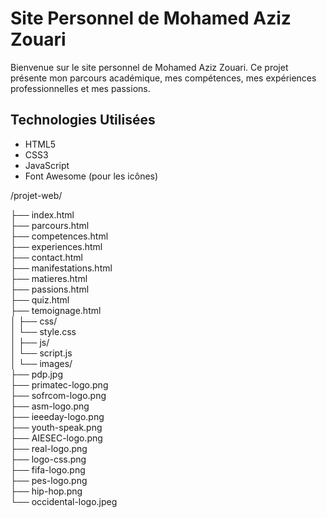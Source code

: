 # Site Personnel de Mohamed Aziz Zouari

Bienvenue sur le site personnel de Mohamed Aziz Zouari. Ce projet présente mon parcours académique, mes compétences, mes expériences professionnelles et mes passions.

## Technologies Utilisées

- HTML5
- CSS3
- JavaScript
- Font Awesome (pour les icônes)

/projet-web/


├── index.html               
├── parcours.html            
├── competences.html         
├── experiences.html         
├── contact.html             
├── manifestations.html      
├── matieres.html            
├── passions.html            
├── quiz.html                
├── temoignage.html          
│
├── css/                    
│   └── style.css            
│
├── js/                      
│   └── script.js            
│
└── images/                  
    ├── pdp.jpg              
    ├── primatec-logo.png    
    ├── sofrcom-logo.png     
    ├── asm-logo.png         
    ├── ieeeday-logo.png     
    ├── youth-speak.png      
    ├── AIESEC-logo.png      
    ├── real-logo.png        
    ├── logo-css.png         
    ├── fifa-logo.png        
    ├── pes-logo.png         
    ├── hip-hop.png          
    └── occidental-logo.jpeg 